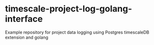 # timescale-project-log-golang-interface
Example repository for project data logging using Postgres timescaleDB extension and golang
